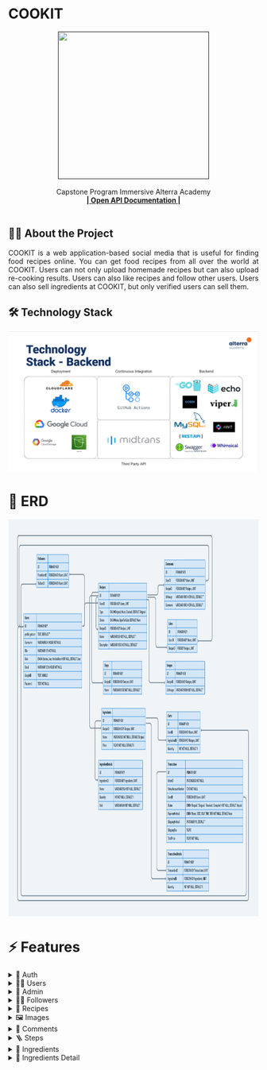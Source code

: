 # COOKIT

<div align="center">
  <a href="">
    <img src="" width="304" height="297">
  </a>

  <p align="center">
    Capstone Program Immersive Alterra Academy
    <br />
    <a href="https://app.swaggerhub.com/apis-docs/STARCON10_1/ALTA-Cookit-BE/1.0"><strong>| Open API Documentation |</strong></a>
    <br />
    <br />
  </p>
</div>

## 🧑‍💻 About the Project

<p align="justify">COOKIT is a web application-based social media that is useful for finding food recipes online. You can get food recipes from all over the world at COOKIT. Users can not only upload homemade recipes but can also upload re-cooking results. Users can also like recipes and follow other users. Users can also sell ingredients at COOKIT, but only verified users can sell them.</p>

## 🛠 Technology Stack

<div align="center">
<img src="techno_stack.png">
  </div>

# 🔗 ERD

<div align="center">
<img src="cookit_ERD.png" width="800" height="800">
  </div>

# ⚡ Features

<details>
  <summary>🎫 Auth</summary>
  
| Method      | Endpoint            | Params      |q-Params            | JWT Token   | Function                                |
| ----------- | ------------------- | ----------- |--------------------| ----------- | --------------------------------------- |
| POST        | /register           | -           |-                   | NO         | Register a new User                |
| POST        | /login      | -           |-                   | NO         | Login to the system        |
  
</details>

<details>
  <summary>🙍‍♂️ Users</summary>
  
| Method      | Endpoint            | Params      |q-Params            | JWT Token   | Function                                |
| ----------- | ------------------- | ----------- |--------------------| ----------- | --------------------------------------- |
| GET        | /users           | -           |-                   | YES         | Show profile                |
| PUT        | /users      | -           |-                   | YES         | Update profile data        |
| DELETE        | /users      | -           |-                   | YES         | Delete user data        |
| GET        | /users/search      | -           |-                   | YES         | Search another users with username        |
| PUT        | /users/password      | -           |-                   | YES         | Update password account        |
| GET        | /users/(ID)      | -           |- ID                  | YES         | Show another user profile        |
| GET        | /users/follower      | -           |-                   | YES         | Show list follower        |
| GET        | /users/following      | -           |-                   | YES         | Show list following        |
| GET        | /users/upgrade      | -           |-                   | YES         | Request upgrade account        |
</details>

<details> 
    <summary>👮 Admin </summary>
| Method      | Endpoint            | Params      |q-Params            | JWT Token   | Function                                |
| ----------- | ------------------- | ----------- |--------------------| ----------- | --------------------------------------- |
| GET        | /users/listverify           | -           |-                   | YES         | Show list for user request upgrading account                |
| PUT        | /users/approval/(ID)      | -           |- ID                  | YES         | Accepting or deny user request upgrade account for admin        |
</details>

<details> 
    <summary>🙋‍♂️ Followers </summary>
| Method      | Endpoint            | Params      |q-Params            | JWT Token   | Function                                |
| ----------- | ------------------- | ----------- |--------------------| ----------- | --------------------------------------- |
| POST        | /users/follow/(ID)           | -           |- ID                  | YES         | Following another user                |
| DELETE        | /users/unfollow/(ID)      | -           |- ID                  | YES         | Unfollow users        |
</details>

<details> 
    <summary>🍳 Recipes</summary>
| Method      | Endpoint            | Params      |q-Params            | JWT Token   | Function                                |
| ----------- | ------------------- | ----------- |--------------------| ----------- | --------------------------------------- |
| GET        | /recipes           | -           |-                   | YES         | Show list recepies                |
| POST        | /recipes      | -           |-                   | YES         | Insert new recipe        |
| PUT        | /recipes(ID)      | -           |-  ID                 | YES         | Update recipe        |
| DELETE        | /recipes(ID)      | -           |-  ID                 | YES         | Delete recipe by ID        |
| GET        | /users/recipes/timeline      | -           |-                   | YES         | Show timeline recipes        |
| GET        | /recipes/trending      | -           |-                   | YES         | Show trending recipes        |
| GET        | /recipes/(ID)/detail      | -           |-  ID                 | YES         | Show detail recipes        |
| POST        | /recipes/(ID)/like      | -           |-  ID                 | YES         | Like recipes        |
| DELETE        | /recipes/(ID)/unlike      | -           |-  ID                 | YES         | Unlike recipes        |
</details>

<details> 
    <summary>🖼️ Images</summary>
| Method      | Endpoint            | Params      |q-Params            | JWT Token   | Function                                |
| ----------- | ------------------- | ----------- |--------------------| ----------- | --------------------------------------- |
| POST        | /recipes/(recipe_id)/images           | -           |- recipe_id                  | YES         | Insert new recipes image                |
| DELETE        | /recipes/(recipe_id)/images      | -           |- recipe_id                  | YES         | Delete recipes image        |
| PUT        | /recipes/(recipe_id)/images/(image_id)      | -           |- recipe_id and image_id                 | YES         | Update recipes image        |
| DELETE        | /recipes/(recipe_id)/images/(image_id)      | -           |- recipe_id and image_id                  | YES         | Delete recipes image        |
</details>

<details> 
    <summary>💬 Comments</summary>
| Method      | Endpoint            | Params      |q-Params            | JWT Token   | Function                                |
| ----------- | ------------------- | ----------- |--------------------| ----------- | --------------------------------------- |
| POST        | /recipes/(recipe_id)/comments           | -           |- recipe_id                  | YES         | Create comment in recipes                |
| DELETE        | /recipes/(recipe_id)/comments/(comment_id)      | -           |- recipe_id and comment_id                  | YES         | Delete comment in recipes        |
| PUT        | /recipes/(recipe_id)/comments/(comment_id)      | -           |- recipe_id and comment_id                 | YES         | Update comment in recipe        |
| GET        | /recipes/(recipe_id)/comments      | -           |- recipe_id                  | YES         | Get list comment in recipes        |
</details>

<details> 
    <summary>🪜 Steps</summary>
| Method      | Endpoint            | Params      |q-Params            | JWT Token   | Function                                |
| ----------- | ------------------- | ----------- |--------------------| ----------- | --------------------------------------- |
| POST        | /recipes/(recipe_id)/steps          | -           |- recipe_id                  | YES         | Create new recipes step               |
| DELETE        | /recipes/(recipe_id)/steps      | -           |- recipe_id                  | YES         | Delete recipes steps        |
| PUT        | /recipes/(recipe_id)/steps/(step_id)      | -           |- recipe_id and step_id                 | YES         | Update steps in recipe        |
| DELETE        | /recipes/(recipe_id)/steps/(step_id)      | -           |- recipe_id and step_id                  | YES         | Delete steps in recipes        |
</details>

<details> 
    <summary>🍅 Ingredients</summary>
| Method      | Endpoint            | Params      |q-Params            | JWT Token   | Function                                |
| ----------- | ------------------- | ----------- |--------------------| ----------- | --------------------------------------- |
| POST        | /recipes/(recipe_id)/ingredients          | -           |- recipe_id                  | YES         | Create new recipes ingredient               |
| DELETE        | /recipes/(recipe_id)/ingredients      | -           |- recipe_id                  | YES         | Delete recipes ingredients        |
| PUT        | /recipes/(recipe_id)/ingredients/(ingredient_id)      | -           |- recipe_id and ingredient_id                 | YES         | Update ingredients in recipe        |
| DELETE        | /recipes/(recipe_id)/ingredients/(ingredient_id)      | -           |- recipe_id and ingredient_id                  | YES         | Delete ingredients in recipes        |
</details>

<details> 
    <summary>🥕 Ingredients Detail</summary>
| Method      | Endpoint            | Params      |q-Params            | JWT Token   | Function                                |
| ----------- | ------------------- | ----------- |--------------------| ----------- | --------------------------------------- |
| POST        | /recipes/(recipe_id)/ingredients/(ingredient_id)/ingredientDetails          | -           |- recipe_id and ingredient_id                  | YES         | Create new ingredients detail               |
| PUT        | /recipes/(recipe_id)/ingredients/ingredientDetails/(ingredient_detail_id)      | -           |- recipe_id and ingredient_detail_id                 | YES         | Update ingredients detail        |
| DELETE        | /recipes/(recipe_id)/ingredients/ingredientDetails/(ingredient_detail_id)      | -           |- recipe_id and ingredient_detail_id                  | YES         | Delete ingredients detail        |
</details>
